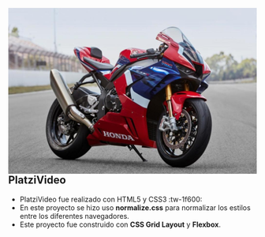 <img src="./assets/images/moto.jpg"
     alt="Markdown Monster icon"
     style="float: left; margin-right: 10px;" />
     
## PlatziVideo
* PlatziVideo fue realizado con HTML5 y CSS3 :tw-1f600:
* En este proyecto se hizo uso **normalize.css** para normalizar los estilos entre los diferentes navegadores.
* Este proyecto fue construido con **CSS Grid Layout** y **Flexbox**.